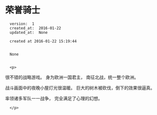 
  # 荣誉骑士

      version:  1
      created_at:  2016-01-22
      updated_at:  None

      created at 2016-01-22 15:19:44 


      None


      <p>
      
很不错的战略游戏。 
身为欧洲一国君主， 南征北战，统一整个欧洲。

战斗画面中的夜晚小屋灯光很温暖。
巨大的树木被砍伐，倒下的效果很逼真。

率领诸多军队一一战争， 完全满足了心理的幻想。

      </p>

  